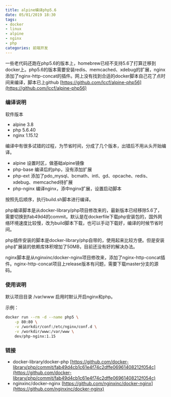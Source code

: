 ```yaml
---
title: alpine编译php5.6
date: 05/01/2019 18:30
tags:
- docker
- linux
- alpine
- nginx
- php
categories: 前端开发
---
```


一些老代码还跑在php5.6的版本上，homebrew已经不支持5.6了打算迁移到docker上。php5.6的版本需要安装redis、memcached、xdebug的扩展，nginx添加了nginx-http-concat的插件。网上没有找到合适的docker脚本自己花了点时间来编译，脚本已上github [https://github.com/lccf/alpine-php56](https://github.com/lccf/alpine-php56)

### 编译说明

软件版本

- alpine 3.8
- php 5.6.40
- nginx 1.15.12

编译中有很多试错的过程，为节省时间，分成了几个版本，出错后不用从头开始编译。

- alpine 设置时区，做基础alpine镜像
- php-base 编译后的php，没有添加扩展
- php-ext 添加了pdo_mysql、bcmath、intl、gd、opcache、redis、xdebug、memcached待扩展
- php-nginx 编译nginx，添中nginx扩展，设置启动脚本 

按照先后顺序，执行build.sh脚本进行编译。

php编译脚本是从docker-library/php项目修改来的，最新版本已经移除5.6了，需要切换到fab49d4的commit。默认是在dockerfile下载php安装包的，国外网络环境速度比较慢，改为build脚本下载，也可以手动下载好，编译的时候节省时间。

php插件安装的脚本是docker-library/php自带的，使用起来比较方便。但是安装php扩展装的依赖库体积增加了50MB，目前还没有好的解决办法。

nginx脚本是从nginxinc/docker-nginx项目修改来，添加了nginx-http-concat插件。nginx-http-concat项目上release版本有问题，需要下载master分支的源码。

### 使用说明

默认项目目录 /var/www 启用时默认开启nginx和php。

示例：
```bash
docker run --rm -d --name php5 \
    -p 80:80 \
    -v /workdir/conf:/etc/nginx/conf.d \
    -v /workdir/www:/var/www \
    dev/php-nginx:1.15
```


### 链接

- docker-library/docker-php [https://github.com/docker-library/php/commit/fab49d4cb1c61e4f74c2dffe06961408212f054c](https://github.com/docker-library/php/commit/fab49d4cb1c61e4f74c2dffe06961408212f054c)
- nginxinc/docker-nginx [https://github.com/nginxinc/docker-nginx](https://github.com/nginxinc/docker-nginx)